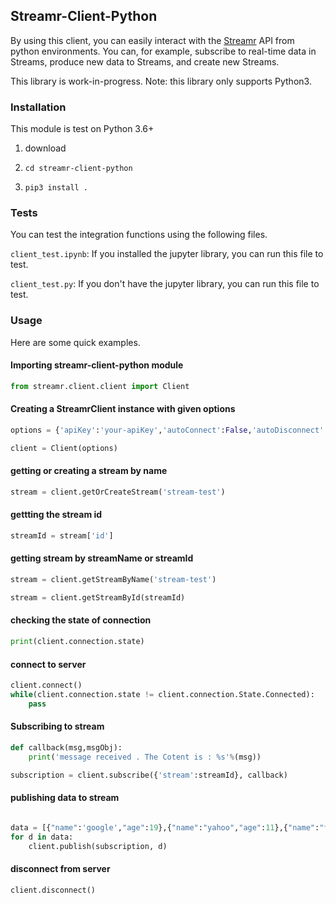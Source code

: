


## Streamr-Client-Python

By using this client, you can easily interact with the [Streamr](http://www.streamr.com) API from python environments. You can, for example, subscribe to real-time data in Streams, produce new data to Streams, and create new Streams.

This library is work-in-progress. Note: this library only supports Python3. 

### Installation
This module is test on Python 3.6+

1. download

2. `cd streamr-client-python`

3. `pip3 install .`

### Tests
You can test the integration functions using the following files.

`client_test.ipynb`: If you installed the jupyter library, you can run this file to test.

`client_test.py`: If you don't have the jupyter library, you can run this file to test.

### Usage

Here are some quick examples.

#### Importing streamr-client-python module

```python
from streamr.client.client import Client
```

#### Creating a StreamrClient instance with given options

```python
options = {'apiKey':'your-apiKey','autoConnect':False,'autoDisconnect':False}

client = Client(options)
```
#### getting or creating a stream by name

```python
stream = client.getOrCreateStream('stream-test')
```

#### gettting the stream id

```python
streamId = stream['id']
```

#### getting stream by streamName or streamId

```python
stream = client.getStreamByName('stream-test')

stream = client.getStreamById(streamId)
``` 

#### checking the state of connection

```python
print(client.connection.state)
```

#### connect to server

```python
client.connect()
while(client.connection.state != client.connection.State.Connected):
	pass
```

#### Subscribing to stream
```python
def callback(msg,msgObj):
	print('message received . The Cotent is : %s'%(msg))

subscription = client.subscribe({'stream':streamId}, callback)
```


#### publishing data to stream

```python

data = [{"name":'google',"age":19},{"name":"yahoo","age":11},{"name":"facebook","age":13},{"name":"twitter","age":1}]
for d in data:
    client.publish(subscription, d)
```

#### disconnect from server

```python
client.disconnect()
```

